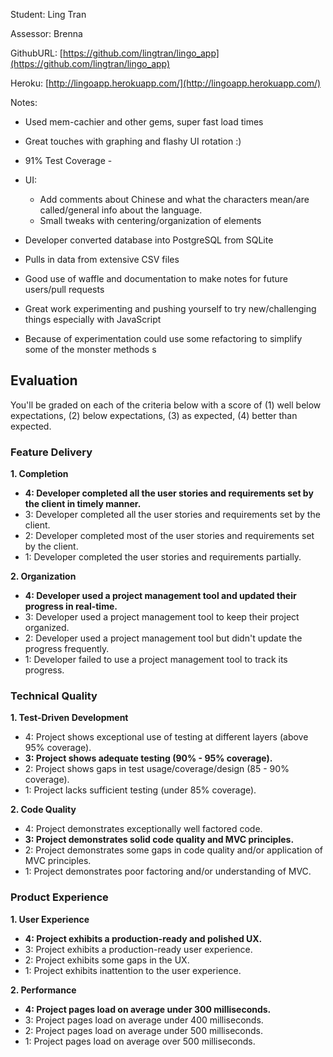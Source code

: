 Student: Ling Tran

Assessor: Brenna

GithubURL: [https://github.com/lingtran/lingo_app](https://github.com/lingtran/lingo_app)

Heroku: [http://lingoapp.herokuapp.com/](http://lingoapp.herokuapp.com/)

Notes:
  - Used mem-cachier and other gems, super fast load times
  - Great touches with graphing and flashy UI rotation :)
  - 91% Test Coverage -

  - UI:
    - Add comments about Chinese and what the characters mean/are called/general info about the language.
    - Small tweaks with centering/organization of elements

  - Developer converted database into PostgreSQL from SQLite
  - Pulls in data from extensive CSV files
  - Good use of waffle and documentation to make notes for future users/pull requests

  - Great work experimenting and pushing yourself to try new/challenging things especially with JavaScript
  - Because of experimentation could use some refactoring to simplify some of the monster methods
s
## Evaluation

You'll be graded on each of the criteria below with a score of (1) well below expectations, (2) below expectations, (3) as expected, (4) better than expected.

### Feature Delivery

**1. Completion**

* **4: Developer completed all the user stories and requirements set by the client in timely manner.**
* 3: Developer completed all the user stories and requirements set by the client.
* 2: Developer completed most of the user stories and requirements set by the client.
* 1: Developer completed the user stories and requirements partially.

**2. Organization**

* **4: Developer used a project management tool and updated their progress in real-time.**
* 3: Developer used a project management tool to keep their project organized.
* 2: Developer used a project management tool but didn't update the progress frequently.
* 1: Developer failed to use a project management tool to track its progress.

### Technical Quality

**1. Test-Driven Development**

* 4: Project shows exceptional use of testing at different layers (above 95% coverage).
* **3: Project shows adequate testing (90% - 95% coverage).**
* 2: Project shows gaps in test usage/coverage/design (85 - 90% coverage).
* 1: Project lacks sufficient testing (under 85% coverage).

**2. Code Quality**

* 4: Project demonstrates exceptionally well factored code.
* **3: Project demonstrates solid code quality and MVC principles.**
* 2: Project demonstrates some gaps in code quality and/or application of MVC principles.
* 1: Project demonstrates poor factoring and/or understanding of MVC.

### Product Experience

**1. User Experience**

* **4: Project exhibits a production-ready and polished UX.**
* 3: Project exhibits a production-ready user experience.
* 2: Project exhibits some gaps in the UX.
* 1: Project exhibits inattention to the user experience.

**2. Performance**

* **4: Project pages load on average under 300 milliseconds.**
* 3: Project pages load on average under 400 milliseconds.
* 2: Project pages load on average under 500 milliseconds.
* 1: Project pages load on average over 500 milliseconds.
